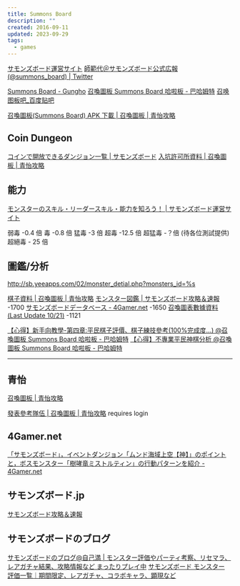 ```yaml
---
title: Summons Board
description: ""
created: 2016-09-11
updated: 2023-09-29
tags:
  - games
---
```


[サモンズボード運営サイト](https://sb.gungho.jp/member/)
[師範代＠サモンズボード公式広報 (@summons_board) | Twitter](https://mobile.twitter.com/summons_board?lang=en)

[Summons Board - Gungho](https://www.facebook.com/SummonsBoard.Gungho?_rdr)
[召喚圖板 Summons Board 哈啦板 - 巴哈姆特](https://forum.gamer.com.tw/B.php?bsn=25691)
[召唤图板吧\_百度贴吧](http://tieba.baidu.com/f?kw=召唤图板&ie=utf-8)

[召喚圖板(Summons Board) APK 下載 | 召喚圖板 | 青怡攻略](http://sb.yeeapps.com/02/apk.php)

## Coin Dungeon

[コインで開放できるダンジョン一覧 | サモンズボード](http://sb.gungho.jp/member/coin-dungeon/)
[入坑許可所資料 | 召喚圖板 | 青怡攻略](http://sb.yeeapps.com/16/news.php)

## 能力

[モンスターのスキル・リーダースキル・能力を知ろう！ | サモンズボード運営サイト](https://sb.gungho.jp/member/ability/)

弱毒 -0.4 倍
毒 -0.8 倍
猛毒 -3 倍
超毒 -12.5 倍
超猛毒 -？倍 (待各位測試提供)
超絕毒 - 25 倍

## 圖鑑/分析

http://sb.yeeapps.com/02/monster_detial.php?monsters_id=%s

[棋子資料 | 召喚圖板 | 青怡攻略](http://sb.yeeapps.com/02/SummonsBoardnnMonster.php)
[モンスター図鑑 | サモンズボード攻略＆速報](http://xn--vckk9b4d2a6hxc.jp/?p=36) -1700
[サモンズボードデータベース - 4Gamer.net](http://www.4gamer.net/games/246/G024675/FC20141222001/) -1650
[召喚圖表數據資料(Last Update 10/21)](https://docs.google.com/spreadsheets/d/1uqiXTtyEDEnKf9SZpswc2Qu_9dwYcUjqzw2ID28Zztc/htmlview#) -1121

[【心得】新手向教學-第四章:平民棋子評價、棋子練技參考(100%完成度...) @召喚圖板 Summons Board 哈啦板 - 巴哈姆特](http://forum.gamer.com.tw/C.php?bsn=25691&snA=12199)
[【心得】不專業平民神棋分析 @召喚圖板 Summons Board 哈啦板 - 巴哈姆特](http://forum.gamer.com.tw/C.php?bsn=25691&snA=17523)

---

## 青怡

[召喚圖板 | 青怡攻略](http://sb.yeeapps.com/)

[發表參考隊伍 | 召喚圖板 | 青怡攻略](http://sb.yeeapps.com/06/forum_post.php?mission_value=) requires login

## 4Gamer.net

[「サモンズボード」，イベントダンジョン「ムンド海域上空【神】」のポイントと，ボスモンスター「樹哮竜ミストルティン」の行動パターンを紹介 - 4Gamer.net](http://www.4gamer.net/games/246/G024675/20150917001/)

## サモンズボード.jp

[サモンズボード攻略＆速報](http://xn--vckk9b4d2a6hxc.jp/)

## サモンズボードのブログ

[サモンズボードのブログ@自己満 | モンスター評価やパーティ考察、リセマラ、レアガチャ結果、攻略情報など まったりプレイ中](http://summonsboardblog.com/)
[サモンズボード モンスター 評価一覧｜期間限定、レアガチャ、コラボキャラ、顕現など](http://summonsboardblog.com/monster)
